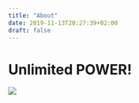 ```yaml
---
title: "About"
date: 2019-11-13T20:27:39+02:00
draft: false
---
```


# Unlimited POWER!

![](/img/power.jpg)
